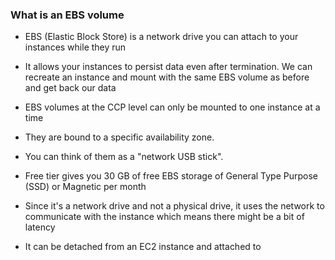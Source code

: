### What is an EBS volume

- EBS (Elastic Block Store) is a network drive you can attach to your instances while they run
- It allows your instances to persist data even after termination. We can recreate an instance and mount with the same EBS volume as before and get back our data
- EBS volumes at the CCP level can only be mounted to one instance at a time
- They are bound to a specific availability zone.
- You can think of them as a "network USB stick".
- Free tier gives you 30 GB of free EBS storage of General Type Purpose (SSD) or Magnetic per month

- Since it's a network drive and not a physical drive, it uses the network to communicate with the instance which means there might be a bit of latency
- It can be detached from an EC2 instance and attached to
